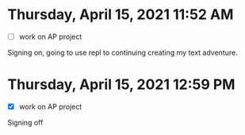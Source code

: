 # Thursday, April 15, 2021 11:52 AM
- [ ] work on AP project

Signing on, going to use repl to continuing creating my text adventure.

# Thursday, April 15, 2021 12:59 PM
- [x] work on AP project

Signing off
